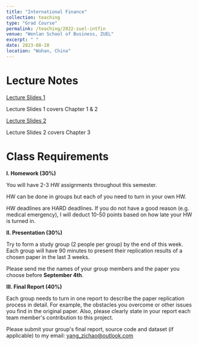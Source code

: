 ```yaml
---
title: "International Finance"
collection: teaching
type: "Grad Course"
permalink: /teaching/2022-zuel-intfin
venue: "Wenlan School of Business, ZUEL"
excerpt: " "
date: 2023-08-28
location: "Wuhan, China"
---
```


# Lecture Notes

[Lecture Slides 1](https://github.com/Anonymous-Y/my_website/blob/4fe236cb2335635c246722d7e59eab61eee9eefb/files/ZUEL/international_finance/slide1.pdf)

Lecture Slides 1 covers Chapter 1 & 2

[Lecture Slides 2](https://github.com/Anonymous-Y/my_website/blob/6f2451eeefeb5e1948e43435305c63e924769507/files/ZUEL/international_finance/slide2.pdf)

Lecture Slides 2 covers Chapter 3

<!--[Lecture Slides 3](https://github.com/Anonymous-Y/my_website/blob/152c9ff7baba6701acd25b07279910c0f88657a3/files/ZUEL/international_finance/slide3.pdf)-->

<!--Lecture Slides 3 covers Chapter 4-->

<!--[Lecture Slides 4](https://github.com/Anonymous-Y/my_website/blob/67db942d804fd96257dd9aaed40b310e854212da/files/ZUEL/international_finance/slide4.pdf)-->

<!--Lecture Slides 4 covers Chapter 6-->

<!--# Homework-->

<!--[Homework 1](https://github.com/Anonymous-Y/my_website/blob/49bcce60652e80316448f900cd933bfaab18fd61/files/ZUEL/international_finance/International%20Finance%20Homework%201.pdf)-->

<!--[Homework 1 Submission Portal](https://docs.qq.com/form/page/DU2dIWGJxVUJPckd5)-->

<!--[Homework 2](https://github.com/Anonymous-Y/my_website/blob/2e052897c77749336235ef3043b7aeee63941a4d/files/ZUEL/international_finance/International%20Finance%20Homework%202.pdf)-->

<!--[Homework 2 Submission Portal](https://docs.qq.com/form/page/DU3VZU2dQRVFMSWVD)-->

# Class Requirements

**I. Homework (30%)**

You will have 2-3 HW assignments throughout this semester.

HW can be done in groups but each of you need to turn in your own HW.

HW deadlines are HARD deadlines. If you do not have a good reason (e.g. medical emergency), I will deduct 10-50 points based on how late your HW is turned in.

**II. Presentation (30%)**

Try to form a study group (2 people per group) by the end of this week. Each group will have 90 minutes to present their replication results of a chosen paper in the last 3 weeks. 

Please send me the names of your group members and the paper you choose before **September 4th**. 

**III. Final Report (40%)**

Each group needs to turn in one report to describe the paper replication process in detail. For example, the obstacles you overcome or other issues you find in the original paper. Also, please clearly state in your report each team member's contribution to this project.

<!--**Final Report DUE DATE:** 2022.11.30 11:59PM-->

Please submit your group's final report, source code and dataset (if applicable) to my email: yang_zichao@outlook.com

